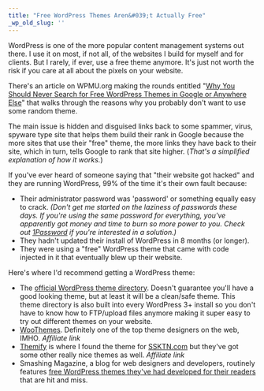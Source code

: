 ```yaml
---
title: "Free WordPress Themes Aren&#039;t Actually Free"
_wp_old_slug: ''
---
```

<p>WordPress is one of the more popular content management systems out there. I use it on most, if not all, of the websites I build for myself and for clients. But I rarely, if ever, use a free theme anymore. It's just not worth the risk if you care at all about the pixels on your website.</p>
<p>There's an article on WPMU.org making the rounds entitled "<a href="http://wpmu.org/why-you-should-never-search-for-free-wordpress-themes-in-google-or-anywhere-else/">Why You Should Never Search for Free WordPress Themes in Google or Anywhere Else</a>" that walks through the reasons why you probably don't want to use some random theme.</p>
<p>The main issue is hidden and disguised links back to some spammer, virus, spyware type site that helps them build their rank in Google because the more sites that use their "free" theme, the more links they have back to their site, which in turn, tells Google to rank that site higher. (<em>That's a simplified explanation of how it works.</em>)</p>
<p>If you've ever heard of someone saying that "their website got hacked" and they are running WordPress, 99% of the time it's their own fault because:</p>
<ul>
<li>Their administrator password was 'password' or something equally easy to crack. <em>(Don't get me started on the laziness of passwords these days. If you're using the same password for everything, you've apparently got money and time to burn so more power to you. Check out <a href="http://agilewebsolutions.com/onepassword">1Password</a> if you're interested in a solution.)</em></li>
<li>They hadn't updated their install of WordPress in 8 months (or longer).</li>
<li>They were using a "free" WordPress theme that came with code injected in it that eventually blew up their website.</li>
</ul>
<p>Here's where I'd recommend getting a WordPress theme:</p>
<ul>
<li>The <a href="http://wordpress.org/extend/themes/">official WordPress theme directory</a>. Doesn't guarantee you'll have a good looking theme, but at least it will be a clean/safe theme.  This theme directory is also built into every WordPress 3+ install so you don't have to know how to FTP/upload files anymore making it super easy to try out different themes on your website.</li>
<li><a href="http://www.woothemes.com/amember/go.php?r=359&i=l1">WooThemes</a>. Definitely one of the top theme designers on the web, IMHO. <em>Affiliate link</em></li>
<li><a href="http://themify.me/member/go.php?r=494&i=l1">Themify</a> is where I found the theme for <a href="http://ssktn.com/">SSKTN.com</a> but they've got some other really nice themes as well. <em>Affiliate link</em></li>
<li>Smashing Magazine, a blog for web designers and developers, routinely features <a href="http://www.smashingmagazine.com/tag/wordpress/">free WordPress themes they've had developed for their readers</a> that are hit and miss.</li>
</ul>
